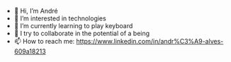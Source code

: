 - 👋 Hi, I’m André
- 👀 I’m interested in technologies 
- 🌱 I’m currently learning to play keyboard
- 💞️ I try to collaborate in the potential of a being
- 📫 How to reach me: https://www.linkedin.com/in/andr%C3%A9-alves-609a18213

<!---
UNeighbor/UNeighbor is a ✨ special ✨ repository because its `README.md` (this file) appears on your GitHub profile.
You can click the Preview link to take a look at your changes.
--->
